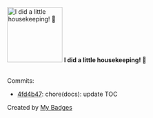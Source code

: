 <img src="https://my-badges.github.io/my-badges/chore-commit.png" alt="I did a little housekeeping! 🧹" title="I did a little housekeeping! 🧹" width="128">
<strong>I did a little housekeeping! 🧹</strong>
<br><br>

Commits:

- <a href="https://github.com/eryajf/chatgpt-wecom/commit/4fd4b4778d8d02b11d4da81720718aa00f95868e">4fd4b47</a>: chore(docs): update TOC


Created by <a href="https://github.com/my-badges/my-badges">My Badges</a>